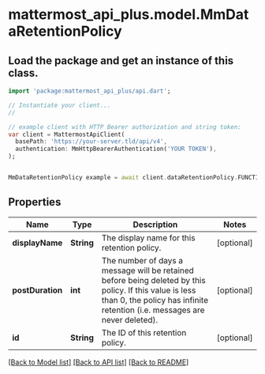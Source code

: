# mattermost_api_plus.model.MmDataRetentionPolicy

## Load the package and get an instance of this class.
```dart
import 'package:mattermost_api_plus/api.dart';

// Instantiate your client...
//

// example client with HTTP Bearer authorization and string token:
var client = MattermostApiClient(
  basePath: 'https://your-server.tld/api/v4',
  authentication: MmHttpBearerAuthentication('YOUR TOKEN'),
);


MmDataRetentionPolicy example = await client.dataRetentionPolicy.FUNCTION_THAT_RETURNS_THIS_CLASS();

```

## Properties
Name | Type | Description | Notes
------------ | ------------- | ------------- | -------------
**displayName** | **String** | The display name for this retention policy. | [optional] 
**postDuration** | **int** | The number of days a message will be retained before being deleted by this policy. If this value is less than 0, the policy has infinite retention (i.e. messages are never deleted).  | [optional] 
**id** | **String** | The ID of this retention policy. | [optional] 

[[Back to Model list]](../GENERATED_README.md#documentation-for-models) [[Back to API list]](../GENERATED_README.md#documentation-for-api-endpoints) [[Back to README]](../GENERATED_README.md)


